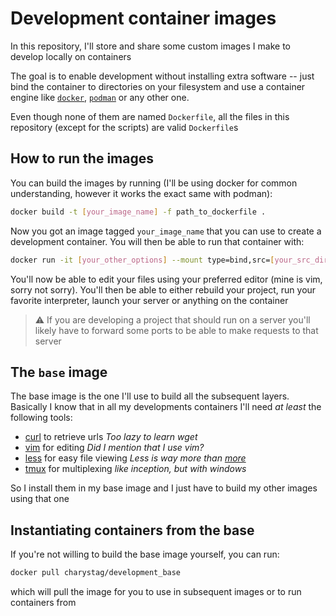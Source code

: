 # Development container images

In this repository, I'll store and share some 
custom images I make to develop locally on containers

The goal is to enable development without installing
extra software -- just bind the container to 
directories on your filesystem and use a container 
engine like
[`docker`](https://www.docker.com/),
[`podman`](https://podman.io/)
or any other one.

Even though none of them are named `Dockerfile`, all 
the files in this repository (except for the scripts)
are valid `Dockerfile`s

## How to run the images

You can build the images by running (I'll be using 
docker for common understanding, however it works 
the exact same with podman):

```bash
docker build -t [your_image_name] -f path_to_dockerfile .
```

Now you got an image tagged `your_image_name` that you
can use to create a development container.
You will then be able to run that container with:

```bash
docker run -it [your_other_options] --mount type=bind,src=[your_src_dir],target=[your_target_dir]
```

You'll now be able to edit your files using your preferred editor (mine is vim, sorry not sorry).
You'll then be able to either rebuild your project, run your favorite interpreter, launch your 
server or anything on the container

> :warning: If you are developing a project that should run on a server you'll likely have to 
> forward some ports to be able to make requests to that server

## The `base` image

The base image is the one I'll use to build all the subsequent layers.
Basically I know that in all my developments containers I'll need *at least*
the following tools:
- [curl](https://curl.se/) to retrieve urls *Too lazy to learn wget*
- [vim](https://www.vim.org/) for editing *Did I mention that I use vim?*
- [less](http://www.greenwoodsoftware.com/less/) for easy file viewing *Less is way more than [more](https://www.man7.org/linux/man-pages/man1/more.1.html)*
- [tmux](https://github.com/tmux/tmux/wiki) for multiplexing *like inception, but with windows*

So I install them in my base image and I just have to build my other images using that one

## Instantiating containers from the base

If you're not willing to build the base image yourself, you can run:

```bash
docker pull charystag/development_base
```

which will pull the image for you to use in subsequent images
or to run containers from
